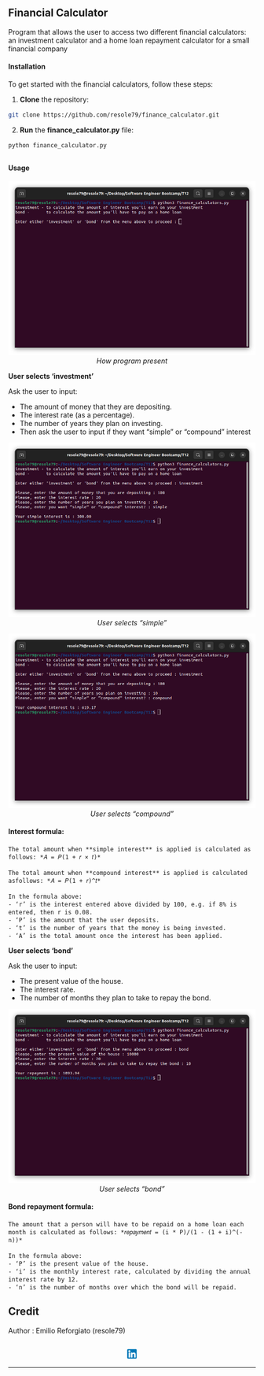 ## Financial Calculator

Program that allows the user to access two
different financial calculators: an investment calculator and a home loan
repayment calculator for a small financial company


#### Installation
To get started with the financial calculators, follow these steps:

1. **Clone** the repository:

```sh
git clone https://github.com/resole79/finance_calculator.git
```

2. **Run** the **finance_calculator.py** file:

```sh
python finance_calculator.py
```

##

#### **Usage**

<p align="center"><img src="./image/finance_calculator_0.png"/><br><i>How program present</i></p>


**User selects ‘investment’**

Ask the user to input:
 - The amount of money that they are depositing.
 - The interest rate (as a percentage). 
 - The number of years they plan on investing.
 - Then ask the user to input if they want “simple” or “compound” interest

<p align="center"><img src="./image/finance_calculator_1.png"/><br><i>User selects “simple”</i></p>

<p align="center"><img src="./image/finance_calculator_2.png"/><br><i>User selects “compound”</i></p>


#### **Interest formula:**
```
The total amount when **simple interest** is applied is calculated as follows: *𝐴 = 𝑃(1 + 𝑟 × 𝑡)*

The total amount when **compound interest** is applied is calculated asfollows: *𝐴 = 𝑃(1 + 𝑟)^𝑡*

In the formula above:
- ‘r’ is the interest entered above divided by 100, e.g. if 8% is entered, then r is 0.08.
- ‘P’ is the amount that the user deposits.
- ‘t’ is the number of years that the money is being invested.
- ‘A’ is the total amount once the interest has been applied.
```



**User selects ‘bond’**

Ask the user to input:
 - The present value of the house.
 - The interest rate.
 - The number of months they plan to take to repay the bond.


<p align="center"><img src="./image/finance_calculator_3.png"/><br><i>User selects “bond”</i></p>


#### **Bond repayment formula:**
```
The amount that a person will have to be repaid on a home loan each
month is calculated as follows: *𝑟𝑒𝑝𝑎𝑦𝑚𝑒𝑛𝑡 = (i * P)/(1 - (1 + i)^(-n))*

In the formula above:
- ‘P’ is the present value of the house.
- ‘i’ is the monthly interest rate, calculated by dividing the annual interest rate by 12.
- ‘n’ is the number of months over which the bond will be repaid.
```

## **Credit**

Author : Emilio Reforgiato (resole79)

##
<p align="center"><a href="https://www.linkedin.com/in/emilio-reforgiato/" target=”_blank” ><img src="./image/in_logo.png" /></a></p>


---


